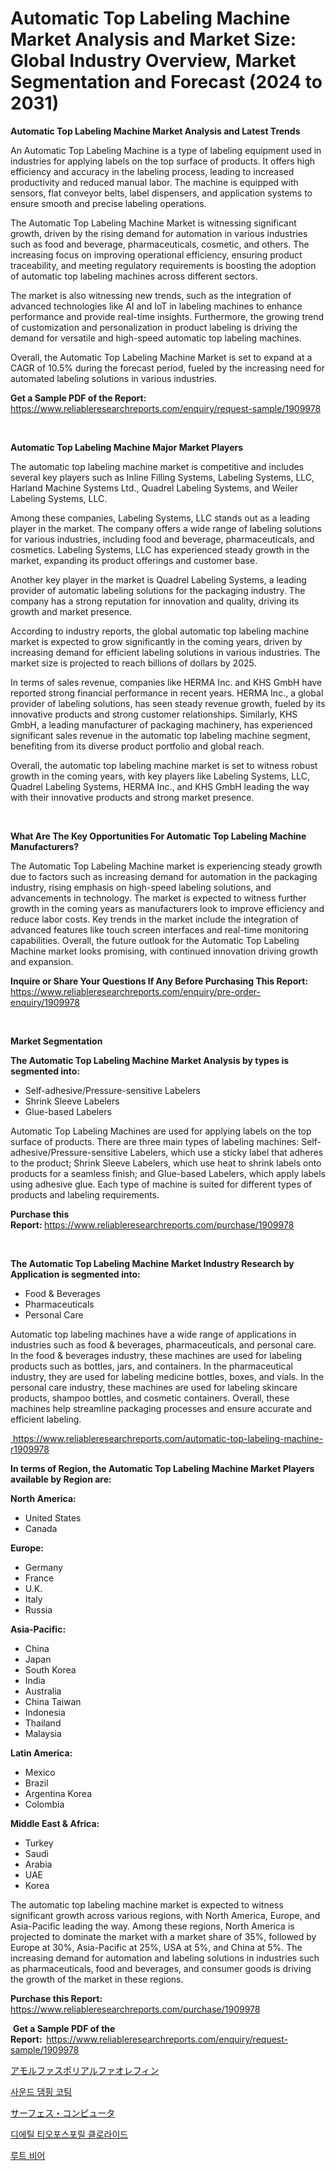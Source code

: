 <p><h1>Automatic Top Labeling Machine Market Analysis and Market Size: Global Industry Overview, Market Segmentation and Forecast (2024 to 2031)</h1></p><p><strong>Automatic Top Labeling Machine Market Analysis and Latest Trends</strong></p>
<p><p>An Automatic Top Labeling Machine is a type of labeling equipment used in industries for applying labels on the top surface of products. It offers high efficiency and accuracy in the labeling process, leading to increased productivity and reduced manual labor. The machine is equipped with sensors, flat conveyor belts, label dispensers, and application systems to ensure smooth and precise labeling operations.</p><p>The Automatic Top Labeling Machine Market is witnessing significant growth, driven by the rising demand for automation in various industries such as food and beverage, pharmaceuticals, cosmetic, and others. The increasing focus on improving operational efficiency, ensuring product traceability, and meeting regulatory requirements is boosting the adoption of automatic top labeling machines across different sectors.</p><p>The market is also witnessing new trends, such as the integration of advanced technologies like AI and IoT in labeling machines to enhance performance and provide real-time insights. Furthermore, the growing trend of customization and personalization in product labeling is driving the demand for versatile and high-speed automatic top labeling machines.</p><p>Overall, the Automatic Top Labeling Machine Market is set to expand at a CAGR of 10.5% during the forecast period, fueled by the increasing need for automated labeling solutions in various industries.</p></p>
<p><strong>Get a Sample PDF of the Report:&nbsp;</strong> <a href="https://www.reliableresearchreports.com/enquiry/request-sample/1909978">https://www.reliableresearchreports.com/enquiry/request-sample/1909978</a></p>
<p>&nbsp;</p>
<p><strong>Automatic Top Labeling Machine Major Market Players</strong></p>
<p><p>The automatic top labeling machine market is competitive and includes several key players such as Inline Filling Systems, Labeling Systems, LLC, Harland Machine Systems Ltd., Quadrel Labeling Systems, and Weiler Labeling Systems, LLC. </p><p>Among these companies, Labeling Systems, LLC stands out as a leading player in the market. The company offers a wide range of labeling solutions for various industries, including food and beverage, pharmaceuticals, and cosmetics. Labeling Systems, LLC has experienced steady growth in the market, expanding its product offerings and customer base.</p><p>Another key player in the market is Quadrel Labeling Systems, a leading provider of automatic labeling solutions for the packaging industry. The company has a strong reputation for innovation and quality, driving its growth and market presence.</p><p>According to industry reports, the global automatic top labeling machine market is expected to grow significantly in the coming years, driven by increasing demand for efficient labeling solutions in various industries. The market size is projected to reach billions of dollars by 2025.</p><p>In terms of sales revenue, companies like HERMA Inc. and KHS GmbH have reported strong financial performance in recent years. HERMA Inc., a global provider of labeling solutions, has seen steady revenue growth, fueled by its innovative products and strong customer relationships. Similarly, KHS GmbH, a leading manufacturer of packaging machinery, has experienced significant sales revenue in the automatic top labeling machine segment, benefiting from its diverse product portfolio and global reach.</p><p>Overall, the automatic top labeling machine market is set to witness robust growth in the coming years, with key players like Labeling Systems, LLC, Quadrel Labeling Systems, HERMA Inc., and KHS GmbH leading the way with their innovative products and strong market presence.</p></p>
<p>&nbsp;</p>
<p><strong>What Are The Key Opportunities For Automatic Top Labeling Machine Manufacturers?</strong></p>
<p><p>The Automatic Top Labeling Machine market is experiencing steady growth due to factors such as increasing demand for automation in the packaging industry, rising emphasis on high-speed labeling solutions, and advancements in technology. The market is expected to witness further growth in the coming years as manufacturers look to improve efficiency and reduce labor costs. Key trends in the market include the integration of advanced features like touch screen interfaces and real-time monitoring capabilities. Overall, the future outlook for the Automatic Top Labeling Machine market looks promising, with continued innovation driving growth and expansion.</p></p>
<p><strong>Inquire or Share Your Questions If Any Before Purchasing This Report:</strong> <a href="https://www.reliableresearchreports.com/enquiry/pre-order-enquiry/1909978">https://www.reliableresearchreports.com/enquiry/pre-order-enquiry/1909978</a></p>
<p>&nbsp;</p>
<p><strong>Market Segmentation</strong></p>
<p><strong>The Automatic Top Labeling Machine Market Analysis by types is segmented into:</strong></p>
<p><ul><li>Self-adhesive/Pressure-sensitive Labelers</li><li>Shrink Sleeve Labelers</li><li>Glue-based Labelers</li></ul></p>
<p><p>Automatic Top Labeling Machines are used for applying labels on the top surface of products. There are three main types of labeling machines: Self-adhesive/Pressure-sensitive Labelers, which use a sticky label that adheres to the product; Shrink Sleeve Labelers, which use heat to shrink labels onto products for a seamless finish; and Glue-based Labelers, which apply labels using adhesive glue. Each type of machine is suited for different types of products and labeling requirements.</p></p>
<p><strong>Purchase this Report:&nbsp;</strong><a href="https://www.reliableresearchreports.com/purchase/1909978">https://www.reliableresearchreports.com/purchase/1909978</a></p>
<p>&nbsp;</p>
<p><strong>The Automatic Top Labeling Machine Market Industry Research by Application is segmented into:</strong></p>
<p><ul><li>Food & Beverages</li><li>Pharmaceuticals</li><li>Personal Care</li></ul></p>
<p><p>Automatic top labeling machines have a wide range of applications in industries such as food & beverages, pharmaceuticals, and personal care. In the food & beverages industry, these machines are used for labeling products such as bottles, jars, and containers. In the pharmaceutical industry, they are used for labeling medicine bottles, boxes, and vials. In the personal care industry, these machines are used for labeling skincare products, shampoo bottles, and cosmetic containers. Overall, these machines help streamline packaging processes and ensure accurate and efficient labeling.</p></p>
<p><a href="https://www.reliableresearchreports.com/automatic-top-labeling-machine-r1909978">&nbsp;https://www.reliableresearchreports.com/automatic-top-labeling-machine-r1909978</a></p>
<p><strong>In terms of Region, the Automatic Top Labeling Machine Market Players available by Region are:</strong></p>
<p>
    <p> <strong> North America: </strong>
        <ul>
            <li>United States</li>
            <li>Canada</li>
        </ul>
        </p> 
    <p> <strong> Europe: </strong>
        <ul>
            <li>Germany</li>
            <li>France</li>
            <li>U.K.</li>
            <li>Italy</li>
            <li>Russia</li>
        </ul>
        </p> 
    <p> <strong> Asia-Pacific: </strong>
        <ul>
            <li>China</li>
            <li>Japan</li>
            <li>South Korea</li>
            <li>India</li>
            <li>Australia</li>
            <li>China Taiwan</li>
            <li>Indonesia</li>
            <li>Thailand</li>
            <li>Malaysia</li>
        </ul>
        </p> 
    <p> <strong> Latin America: </strong>
        <ul>
            <li>Mexico</li>
            <li>Brazil</li>
            <li>Argentina Korea</li>
            <li>Colombia</li>
        </ul>
        </p> 
    <p> <strong> Middle East & Africa: </strong>
        <ul>
            <li>Turkey</li>
            <li>Saudi</li>
            <li>Arabia</li>
            <li>UAE</li>
            <li>Korea</li>
        </ul>
    </p>
    </p>
<p><p>The automatic top labeling machine market is expected to witness significant growth across various regions, with North America, Europe, and Asia-Pacific leading the way. Among these regions, North America is projected to dominate the market with a market share of 35%, followed by Europe at 30%, Asia-Pacific at 25%, USA at 5%, and China at 5%. The increasing demand for automation and labeling solutions in industries such as pharmaceuticals, food and beverages, and consumer goods is driving the growth of the market in these regions.</p></p>
<p><strong>Purchase this Report: </strong><a href="https://www.reliableresearchreports.com/purchase/1909978">https://www.reliableresearchreports.com/purchase/1909978</a></p>
<p>&nbsp;<strong>Get a Sample PDF of the Report:&nbsp;&nbsp;</strong><a href="https://www.reliableresearchreports.com/enquiry/request-sample/1909978">https://www.reliableresearchreports.com/enquiry/request-sample/1909978</a></p>
<p><strong></strong></p>
<p><p><a href="https://medium.com/@kyaorris56456/%E3%82%A2%E3%83%A2%E3%83%AB%E3%83%95%E3%82%A1%E3%82%B9-%E3%83%9D%E3%83%AA-%E3%82%A2%E3%83%AB%E3%83%95%E3%82%A1-%E3%82%AA%E3%83%AC%E3%83%95%E3%82%A3%E3%83%B3%E5%B8%82%E5%A0%B4-%E5%B8%82%E5%A0%B4%E3%82%B7%E3%82%A7%E3%82%A2-%E5%B8%82%E5%A0%B4%E5%8B%95%E5%90%91-%E3%81%8A%E3%82%88%E3%81%B3%E5%B0%86%E6%9D%A5%E3%81%AE%E6%88%90%E9%95%B7%E3%81%AE%E6%8E%A2%E7%B4%A2-8406515f27a0">アモルファスポリアルファオレフィン</a></p><p><a href="https://github.com/camron674/Market-Research-Report-List-1/blob/main/375105540856.md">사운드 댐핑 코팅</a></p><p><a href="https://github.com/Sophiaard2003/Market-Research-Report-List-1/blob/main/333145844916.md">サーフェス・コンピュータ</a></p><p><a href="https://medium.com/@marcpascual04/%EB%8B%A4%EC%9D%B4%EC%97%90%ED%8B%B8%ED%8B%B0%EC%98%A4%EC%8A%A4%ED%8F%AC%EB%A6%B4-%EC%97%BC%EC%86%8C%ED%99%94%EB%AC%BC-%EC%8B%9C%EC%9E%A5-%EC%A0%90%EC%9C%A0%EC%9C%A8-%EB%B3%80%ED%99%94-%EB%B0%8F-%EC%8B%9C%EC%9E%A5-%EC%84%B1%EC%9E%A5-%ED%8A%B8%EB%A0%8C%EB%93%9C-2024-2031-8f6daf963551">디에틸 티오포스포릴 클로라이드</a></p><p><a href="https://medium.com/@kellyclarkson42/%EB%A3%A8%ED%8A%B8%EB%B9%84%EC%96%B4-%EC%8B%9C%EC%9E%A5-%EC%8B%9C%EC%9E%A5-cagr-%EC%8B%9C%EC%9E%A5-%ED%8A%B8%EB%A0%8C%EB%93%9C-%EB%B0%8F-%EC%84%B1%EC%9E%A5-%EC%A0%84%EB%9E%B5%EC%97%90-%EB%8C%80%ED%95%9C-%ED%86%B5%EC%B0%B0%EB%A0%A5-2931c61f44f8">루트 비어</a></p></p>
